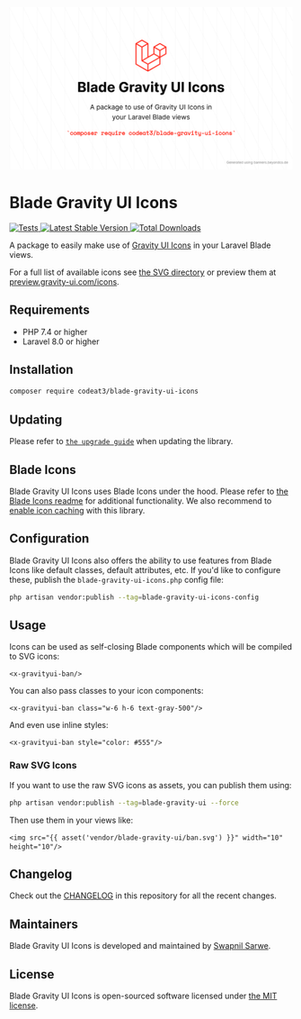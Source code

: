 <p align="center">
    <img src="./socialcard-blade-gravity-ui-icons.png" width="1280" title="Social Card Blade Gravity UI Icons">
</p>

# Blade Gravity UI Icons

<a href="https://github.com/codeat3/blade-gravity-ui-icons/actions?query=workflow%3ATests">
    <img src="https://github.com/codeat3/blade-gravity-ui-icons/workflows/Tests/badge.svg" alt="Tests">
</a>
<a href="https://packagist.org/packages/codeat3/blade-gravity-ui-icons">
    <img src="https://img.shields.io/packagist/v/codeat3/blade-gravity-ui-icons" alt="Latest Stable Version">
</a>
<a href="https://packagist.org/packages/codeat3/blade-gravity-ui-icons">
    <img src="https://img.shields.io/packagist/dt/codeat3/blade-gravity-ui-icons" alt="Total Downloads">
</a>

A package to easily make use of [Gravity UI Icons](https://github.com/gravity-ui/icons/) in your Laravel Blade views.

For a full list of available icons see [the SVG directory](resources/svg) or preview them at [preview.gravity-ui.com/icons](https://preview.gravity-ui.com/icons/).

## Requirements

- PHP 7.4 or higher
- Laravel 8.0 or higher

## Installation

```bash
composer require codeat3/blade-gravity-ui-icons
```

## Updating

Please refer to [`the upgrade guide`](UPGRADE.md) when updating the library.

## Blade Icons

Blade Gravity UI Icons uses Blade Icons under the hood. Please refer to [the Blade Icons readme](https://github.com/blade-ui-kit/blade-icons) for additional functionality. We also recommend to [enable icon caching](https://github.com/blade-ui-kit/blade-icons#caching) with this library.

## Configuration

Blade Gravity UI Icons also offers the ability to use features from Blade Icons like default classes, default attributes, etc. If you'd like to configure these, publish the `blade-gravity-ui-icons.php` config file:

```bash
php artisan vendor:publish --tag=blade-gravity-ui-icons-config
```

## Usage

Icons can be used as self-closing Blade components which will be compiled to SVG icons:

```blade
<x-gravityui-ban/>
```

You can also pass classes to your icon components:

```blade
<x-gravityui-ban class="w-6 h-6 text-gray-500"/>
```

And even use inline styles:

```blade
<x-gravityui-ban style="color: #555"/>
```

### Raw SVG Icons

If you want to use the raw SVG icons as assets, you can publish them using:

```bash
php artisan vendor:publish --tag=blade-gravity-ui --force
```

Then use them in your views like:

```blade
<img src="{{ asset('vendor/blade-gravity-ui/ban.svg') }}" width="10" height="10"/>
```

## Changelog

Check out the [CHANGELOG](CHANGELOG.md) in this repository for all the recent changes.

## Maintainers

Blade Gravity UI Icons is developed and maintained by [Swapnil Sarwe](https://swapnilsarwe.com).

## License

Blade Gravity UI Icons is open-sourced software licensed under [the MIT license](LICENSE.md).
